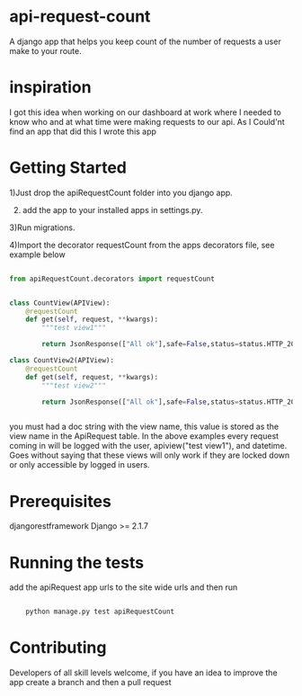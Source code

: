 # api-request-count
A django app that helps you keep count of the
number of requests a user make to your route.

# inspiration
I got this idea when working on our dashboard
at work where I needed to know who and at what
time were making requests to our api. As I Could'nt
find an app that did this I wrote this app

# Getting Started
1)Just drop the apiRequestCount folder into you
django app.

2) add the app to your installed apps
in settings.py.

3)Run migrations.

4)Import the decorator requestCount
from the apps decorators file, see example below

```python

from apiRequestCount.decorators import requestCount


class CountView(APIView):
    @requestCount
    def get(self, request, **kwargs):
        """test view1"""

        return JsonResponse(["All ok"],safe=False,status=status.HTTP_200_OK)

class CountView2(APIView):
    @requestCount
    def get(self, request, **kwargs):
        """test view2"""

        return JsonResponse(["All ok"],safe=False,status=status.HTTP_200_OK)



```
you must had a doc string with the view name, this value is stored as
the view name in the ApiRequest table. In the above examples every request
coming in will be logged with the user, apiview("test view1"), and datetime.
Goes without saying that these views will only work if they are locked
down or only accessible by logged in users.


# Prerequisites
djangorestframework
Django >= 2.1.7

# Running the tests
add the apiRequest app urls to the site wide urls and
then run

```python

    python manage.py test apiRequestCount


```

# Contributing

Developers of all skill levels welcome, if
you have an idea to improve the app
create a branch and then a pull request

